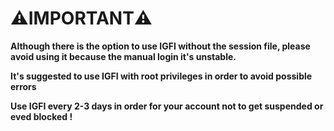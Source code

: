 # ⚠️IMPORTANT⚠️

**Although there is the option to use IGFI without the session file, please avoid using it because the manual login it's unstable.**

**It's suggested to use IGFI with root privileges in order to avoid possible errors**

**Use IGFI every 2-3 days in order for your account not to get suspended or eved blocked !**
